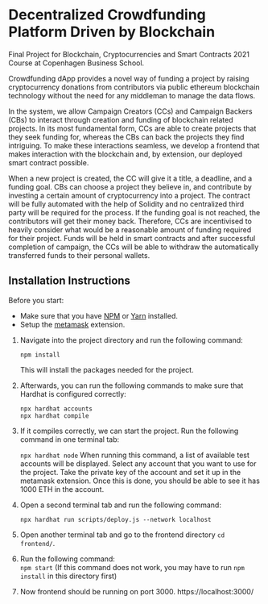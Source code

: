 # Decentralized Crowdfunding Platform Driven by Blockchain

Final Project for Blockchain, Cryptocurrencies and Smart Contracts 2021 Course at Copenhagen Business School.

Crowdfunding dApp provides a novel way of funding a project by raising cryptocurrency donations from contributors via public ethereum blockchain technology without the need for any middleman to manage the data flows. 


In the system, we allow Campaign Creators (CCs) and Campaign Backers (CBs) to interact through creation and funding of blockchain related projects. In its most fundamental form, CCs are able to create projects that they seek funding for, whereas the CBs can back the projects they find intriguing. To make these interactions seamless, we develop a frontend that makes interaction with the blockchain and, by extension, our deployed smart contract possible.

When a new project is created, the CC will give it a title, a deadline, and a funding goal. CBs can choose a project they believe in, and contribute by investing a certain amount of cryptocurrency into a project. The contract will be fully automated with the help of Solidity and no centralized third party will be required for the process. If the funding goal is not reached, the contributors will get their money back. Therefore, CCs are incentivised to heavily consider what would be a reasonable amount of funding required for their project. Funds will be held in smart contracts and after successful completion of campaign, the CCs will be able to withdraw the automatically transferred funds to their personal wallets.




## Installation Instructions
Before you start:
* Make sure that you have [NPM](https://www.npmjs.com/) or [Yarn](https://yarnpkg.com/) installed.
* Setup the [metamask](https://metamask.io/) extension.

1. Navigate into the project directory and run the following command:

    `npm install`

    This will install the packages needed for the project.

2. Afterwards, you can run the following commands to make sure that Hardhat is configured correctly:
    ```shell
    npx hardhat accounts
    npx hardhat compile
    ```

3. If it compiles correctly, we can start the project.
Run the following command in one terminal tab:

    `npx hardhat node`
When running this command, a list of available test accounts will be displayed. Select any account that you want to use for the project. Take the private key of the account and set it up in the metamask extension. Once this is done, you should be able to see it has 1000 ETH in the account.


4. Open a second terminal tab and run the following command:
    
    `npx hardhat run scripts/deploy.js --network localhost`

5. Open another terminal tab and go to the frontend directory `cd frontend/`. 

6. Run the following command:  
`npm start` (If this command does not work, you may have to run `npm install` in this directory first)

7. Now frontend should be running on port 3000. https://localhost:3000/

